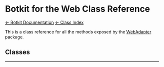 # Botkit for the Web Class Reference

[&larr; Botkit Documentation](../core.md) [&larr; Class Index](index.md) 

This is a class reference for all the methods exposed by the [WebAdapter](https://github.com/howdyai/botkit/tree/master/packages/WebAdapter) package.

## Classes




---


